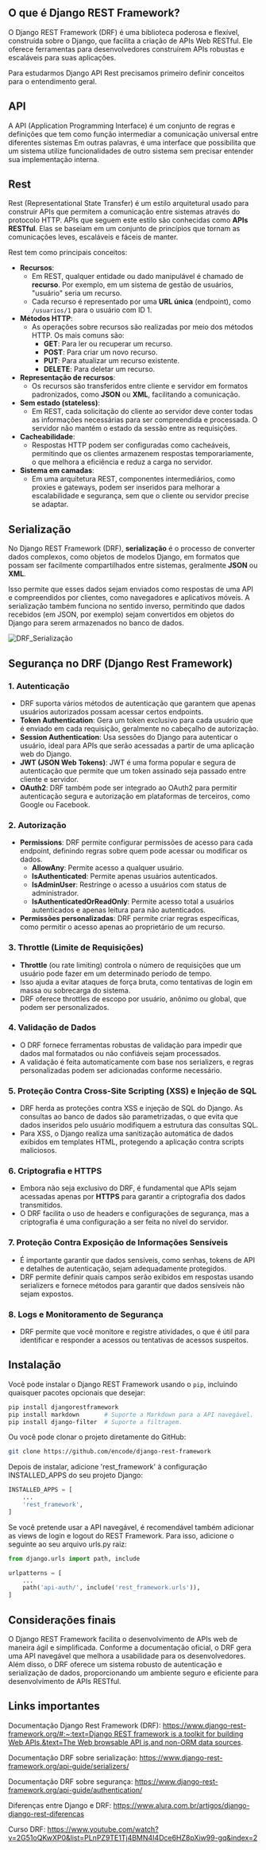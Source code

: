 ## O que é Django REST Framework?

O Django REST Framework (DRF) é uma biblioteca poderosa e flexível, construída sobre o Django, que facilita a criação de APIs Web RESTful. Ele oferece ferramentas para desenvolvedores construírem APIs robustas e escaláveis para suas aplicações.

Para estudarmos Django API Rest precisamos primeiro definir conceitos para o entendimento geral.

## API

A API (Application Programming Interface) é um conjunto de regras e definições que tem como função intermediar a comunicação universal entre diferentes sistemas Em outras palavras, é uma interface que possibilita que um sistema utilize funcionalidades de outro sistema sem precisar entender sua implementação interna. 

## Rest

Rest (Representational State Transfer) é um estilo arquitetural usado para construir APIs que permitem a comunicação entre sistemas através do protocolo HTTP. APIs que seguem este estilo são conhecidas como **APIs RESTful**. Elas se baseiam em um conjunto de princípios que tornam as comunicações leves, escaláveis e fáceis de manter.

Rest tem como principais conceitos:

- **Recursos**:
    - Em REST, qualquer entidade ou dado manipulável é chamado de **recurso**. Por exemplo, em um sistema de gestão de usuários, "usuário" seria um recurso.
    - Cada recurso é representado por uma **URL única** (endpoint), como `/usuarios/1` para o usuário com ID 1.
- **Métodos HTTP**:
    - As operações sobre recursos são realizadas por meio dos métodos HTTP. Os mais comuns são:
        - **GET**: Para ler ou recuperar um recurso.
        - **POST**: Para criar um novo recurso.
        - **PUT**: Para atualizar um recurso existente.
        - **DELETE**: Para deletar um recurso.
- **Representação de recursos**:
    - Os recursos são transferidos entre cliente e servidor em formatos padronizados, como **JSON** ou **XML**, facilitando a comunicação.
- **Sem estado (stateless)**:
    - Em REST, cada solicitação do cliente ao servidor deve conter todas as informações necessárias para ser compreendida e processada. O servidor não mantém o estado da sessão entre as requisições.
- **Cacheabilidade**:
    - Respostas HTTP podem ser configuradas como cacheáveis, permitindo que os clientes armazenem respostas temporariamente, o que melhora a eficiência e reduz a carga no servidor.
- **Sistema em camadas**:
    - Em uma arquitetura REST, componentes intermediários, como proxies e gateways, podem ser inseridos para melhorar a escalabilidade e segurança, sem que o cliente ou servidor precise se adaptar.

## Serialização

No Django REST Framework (DRF), **serialização** é o processo de converter dados complexos, como objetos de modelos Django, em formatos que possam ser facilmente compartilhados entre sistemas, geralmente **JSON** ou **XML**.

 Isso permite que esses dados sejam enviados como respostas de uma API e compreendidos por clientes, como navegadores e aplicativos móveis. A serialização também funciona no sentido inverso, permitindo que dados recebidos (em JSON, por exemplo) sejam convertidos em objetos do Django para serem armazenados no banco de dados.

![DRF_Serialização](https://github.com/user-attachments/assets/f0f95c6a-b05e-4c2b-927e-21fd4b8316f9)

## Segurança no DRF (Django Rest Framework)

### 1. **Autenticação**

- DRF suporta vários métodos de autenticação que garantem que apenas usuários autorizados possam acessar certos endpoints.
- **Token Authentication**: Gera um token exclusivo para cada usuário que é enviado em cada requisição, geralmente no cabeçalho de autorização.
- **Session Authentication**: Usa sessões do Django para autenticar o usuário, ideal para APIs que serão acessadas a partir de uma aplicação web do Django.
- **JWT (JSON Web Tokens)**: JWT é uma forma popular e segura de autenticação que permite que um token assinado seja passado entre cliente e servidor.
- **OAuth2**: DRF também pode ser integrado ao OAuth2 para permitir autenticação segura e autorização em plataformas de terceiros, como Google ou Facebook.

### 2. **Autorização**

- **Permissions**: DRF permite configurar permissões de acesso para cada endpoint, definindo regras sobre quem pode acessar ou modificar os dados.
    - **AllowAny**: Permite acesso a qualquer usuário.
    - **IsAuthenticated**: Permite apenas usuários autenticados.
    - **IsAdminUser**: Restringe o acesso a usuários com status de administrador.
    - **IsAuthenticatedOrReadOnly**: Permite acesso total a usuários autenticados e apenas leitura para não autenticados.
- **Permissões personalizadas**: DRF permite criar regras específicas, como permitir o acesso apenas ao proprietário de um recurso.

### 3. **Throttle (Limite de Requisições)**

- **Throttle** (ou rate limiting) controla o número de requisições que um usuário pode fazer em um determinado período de tempo.
- Isso ajuda a evitar ataques de força bruta, como tentativas de login em massa ou sobrecarga do sistema.
- DRF oferece throttles de escopo por usuário, anônimo ou global, que podem ser personalizados.

### 4. **Validação de Dados**

- O DRF fornece ferramentas robustas de validação para impedir que dados mal formatados ou não confiáveis sejam processados.
- A validação é feita automaticamente com base nos serializers, e regras personalizadas podem ser adicionadas conforme necessário.

### 5. **Proteção Contra Cross-Site Scripting (XSS) e Injeção de SQL**

- DRF herda as proteções contra XSS e injeção de SQL do Django. As consultas ao banco de dados são parametrizadas, o que evita que dados inseridos pelo usuário modifiquem a estrutura das consultas SQL.
- Para XSS, o Django realiza uma sanitização automática de dados exibidos em templates HTML, protegendo a aplicação contra scripts maliciosos.

### 6. **Criptografia e HTTPS**

- Embora não seja exclusivo do DRF, é fundamental que APIs sejam acessadas apenas por **HTTPS** para garantir a criptografia dos dados transmitidos.
- O DRF facilita o uso de headers e configurações de segurança, mas a criptografia é uma configuração a ser feita no nível do servidor.

### 7. **Proteção Contra Exposição de Informações Sensíveis**

- É importante garantir que dados sensíveis, como senhas, tokens de API e detalhes de autenticação, sejam adequadamente protegidos.
- DRF permite definir quais campos serão exibidos em respostas usando serializers e fornece métodos para garantir que dados sensíveis não sejam expostos.

### 8. **Logs e Monitoramento de Segurança**

- DRF permite que você monitore e registre atividades, o que é útil para identificar e responder a acessos ou tentativas de acessos suspeitos.

## Instalação

Você pode instalar o Django REST Framework usando o `pip`, incluindo quaisquer pacotes opcionais que desejar:

```bash
pip install djangorestframework
pip install markdown       # Suporte a Markdown para a API navegável.
pip install django-filter  # Suporte a filtragem.

```
Ou você pode clonar o projeto diretamente do GitHub:

```bash
git clone https://github.com/encode/django-rest-framework

```
Depois de instalar, adicione 'rest_framework' à configuração INSTALLED_APPS do seu projeto Django:


```python
INSTALLED_APPS = [
    ...
    'rest_framework',
]
```
Se você pretende usar a API navegável, é recomendável também adicionar as views de login e logout do REST Framework. Para isso, adicione o seguinte ao seu arquivo urls.py raiz:

```python
from django.urls import path, include

urlpatterns = [
    ...
    path('api-auth/', include('rest_framework.urls')),
]
```

## Considerações finais

O Django REST Framework facilita o desenvolvimento de APIs web de maneira ágil e simplificada. Conforme a documentação oficial, o DRF gera uma API navegável que melhora a usabilidade para os desenvolvedores. Além disso, o DRF oferece um sistema robusto de autenticação e serialização de dados, proporcionando um ambiente seguro e eficiente para desenvolvimento de APIs RESTful.

## Links importantes

Documentação Django Rest Framework (DRF): [https://www.django-rest-framework.org/#:~:text=Django REST framework is a,toolkit for building Web APIs.&text=The Web browsable API is,and non-ORM data sources](https://www.django-rest-framework.org/#:~:text=Django%20REST%20framework%20is%20a,toolkit%20for%20building%20Web%20APIs.&text=The%20Web%20browsable%20API%20is,and%20non%2DORM%20data%20sources).

Documentação DRF sobre serialização: https://www.django-rest-framework.org/api-guide/serializers/

Documentação DRF sobre segurança: https://www.django-rest-framework.org/api-guide/authentication/

Diferenças entre Django e DRF: https://www.alura.com.br/artigos/django-django-rest-diferencas

Curso DRF: https://www.youtube.com/watch?v=2G51oQKwXP0&list=PLnPZ9TE1Tj4BMN4I4Dce6HZ8pXiw99-gq&index=2
